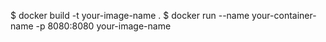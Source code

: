 $ docker build -t your-image-name .
$ docker run --name your-container-name -p 8080:8080 your-image-name
